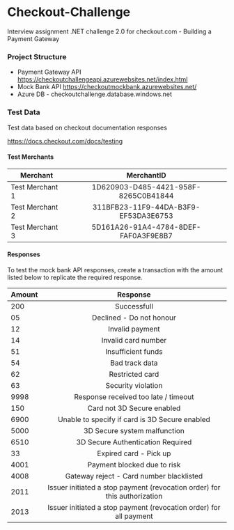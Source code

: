 # Checkout-Challenge
Interview assignment .NET challenge 2.0 for checkout.com - Building a Payment Gateway 

### Project Structure

* Payment Gateway API https://checkoutchallengeapi.azurewebsites.net/index.html
* Mock Bank API https://checkoutmockbank.azurewebsites.net/
* Azure DB - checkoutchallenge.database.windows.net

### Test Data

Test data based on checkout documentation responses 

https://docs.checkout.com/docs/testing

#### Test Merchants 

| Merchant        | MerchantID         
| ------------- |:-------------:| 
| Test Merchant 1 | 1D620903-D485-4421-958F-8265C0B41844 |
| Test Merchant 2 | 311BFB23-11F9-44DA-B3F9-EF53DA3E6753 |
| Test Merchant 3 | 5D161A26-91A4-4784-8DEF-FAF0A3F9E8B7 |

#### Responses

To test the mock bank API responses, create a transaction with the amount listed below to replicate the required response.

| Amount        | Response         
| ------------- |:-------------:| 
| 200 | Successfull |
| 05 | Declined - Do not honour |
| 12 | Invalid payment |
| 14 | Invalid card number |
| 51 | Insufficient funds |
| 54 | Bad track data |
| 62 | Restricted card |
| 63 | Security violation |
| 9998 | Response received too late / timeout |
| 150 | Card not 3D Secure enabled |
| 6900 | Unable to specify if card is 3D Secure enabled |
| 5000 | 3D Secure system malfunction |
| 6510 | 3D Secure Authentication Required |
| 33 | Expired card - Pick up |
| 4001 | Payment blocked due to risk |
| 4008 | Gateway reject - Card number blacklisted |
| 2011 | Issuer initiated a stop payment (revocation order) for this authorization |
| 2013 | Issuer initiated a stop payment (revocation order) for all payment |